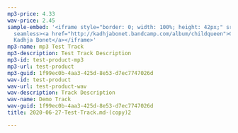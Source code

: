 ```yaml
---
mp3-price: 4.33
wav-price: 2.45
sample-embed: '<iframe style="border: 0; width: 100%; height: 42px;" src="https://bandcamp.com/EmbeddedPlayer/album=3944623789/size=small/bgcol=ffffff/linkcol=333333/artwork=none/transparent=true/"
  seamless><a href="http://kadhjabonet.bandcamp.com/album/childqueen">Childqueen by
  Kadhja Bonet</a></iframe>'
mp3-name: mp3 Test Track
mp3-description: Test Track Description
mp3-id: test-product-mp3
mp3-url: test-product
mp3-guid: 1f99ec0b-4aa3-425d-8e53-d7ec7747026d
wav-id: test-product
wav-url: test-product-wav
wav-description: Track Description
wav-name: Demo Track
wav-guid: 1f99ec0b-4aa3-425d-8e53-d7ec7747026d
title: 2020-06-27-Test-Track.md-(copy)2

---
```


